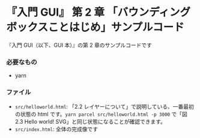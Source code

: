 # 『入門 GUI』 第 2 章 「バウンディングボックスことはじめ」サンプルコード

『入門 GUI（以下、GUI 本）』の第 2 章のサンプルコードです

### 必要なもの

- yarn

### ファイル

- `src/helloworld.html`: 「2.2 レイヤーについて」で説明している、一番最初の状態の html です。`yarn parcel src/helloworld.html -p 3000` で「図 2.3 Hello world! SVG」と同じ状態になることが確認できます。
- `src/index.html`: 全体の完成像です
